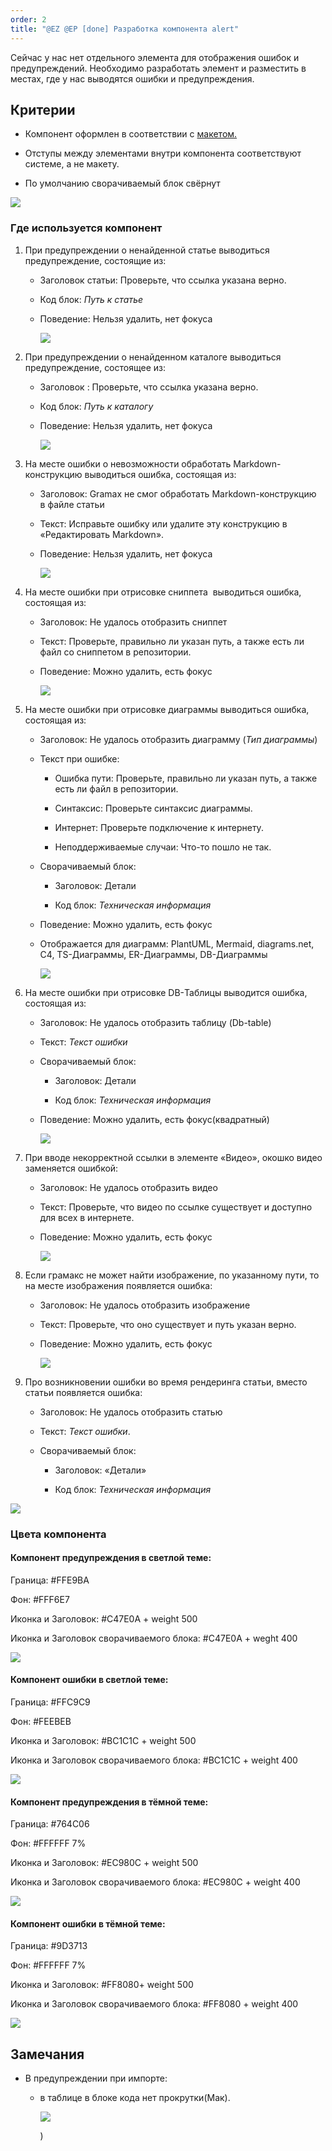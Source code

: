 ```yaml
---
order: 2
title: "@EZ @EP [done] Разработка компонента alert"
---
```


Сейчас у нас нет отдельного элемента для отображения ошибок и предупреждений. Необходимо разработать элемент и разместить в местах, где у нас выводятся ошибки и предупреждения.

## Критерии

-  Компонент оформлен в соответствии с [макетом.](https://www.figma.com/design/4ed1wT5Q53Q2ngP4Oex7f8/Gramax-приложение?node-id=1524-25143&t=wuGxbIAUozmomwmY-0)

-  Отступы между элементами внутри компонента соответствуют системе, а не макету.

-  По умолчанию сворачиваемый блок свёрнут

![](./ez-razrabotka-komponenta-alert-23.png)

### Где используется компонент

1. При предупреждении о ненайденной статье выводиться предупреждение, состоящие из:

   -  Заголовок статьи: Проверьте, что ссылка указана верно.

   -  Код блок: *Путь к статье*

   -  Поведение: Нельзя удалить, нет фокуса

      ![](./ez-razrabotka-komponenta-alert.png)

2. При предупреждении о ненайденном каталоге выводиться предупреждение, состоящее из:

   -  Заголовок : Проверьте, что ссылка указана верно.

   -  Код блок: *Путь к каталогу*

   -  Поведение: Нельзя удалить, нет фокуса

      ![](./ez-razrabotka-komponenta-alert-2.png)

3. На месте ошибки о невозможности обработать Markdown-конструкцию выводиться ошибка, состоящая из:

   -  Заголовок: Gramax не смог обработать Markdown-конструкцию в файле статьи

   -  Текст:  Исправьте ошибку или удалите эту конструкцию в «Редактировать Markdown».

   -  Поведение: Нельзя удалить, нет фокуса

      ![](./ez-razrabotka-komponenta-alert-3.png)

4. На месте ошибки при отрисовке сниппета  выводиться ошибка, состоящая из:

   -  Заголовок: Не удалось отобразить сниппет

   -  Текст: Проверьте, правильно ли указан путь, а также есть ли файл со сниппетом в репозитории.

   -  Поведение: Можно удалить, есть фокус

      ![](./ez-razrabotka-komponenta-alert-7.png)

5. На месте ошибки при отрисовке диаграммы выводиться ошибка, состоящая из:

   -  Заголовок: Не удалось отобразить диаграмму (*Тип диаграммы*)

   -  Текст при ошибке:

      -  Ошибка пути: Проверьте, правильно ли указан путь, а также есть ли файл в репозитории.

      -  Синтаксис: Проверьте синтаксис диаграммы.

      -  Интернет: Проверьте подключение к интернету.

      -  Неподдерживаемые случаи: Что-то пошло не так.

   -  Сворачиваемый блок:

      -  Заголовок: Детали

      -  Код блок: *Техническая информация*

   -  Поведение: Можно удалить, есть фокус

   -  Отображается для диаграмм: PlantUML, Mermaid, diagrams.net, C4, TS-Диаграммы, ER-Диаграммы, DB-Диаграммы

      ![](./ez-razrabotka-komponenta-alert-6.png)

6. На месте ошибки при отрисовке DB-Таблицы выводится  ошибка, состоящая из:

   -  Заголовок: Не удалось отобразить таблицу (Db-table)

   -  Текст: *Текст ошибки*

   -  Сворачиваемый блок:

      -  Заголовок: Детали

      -  Код блок: *Техническая информация*

   -  Поведение: Можно удалить, есть фокус(квадратный)

      ![](./ez-razrabotka-komponenta-alert-24.png)

7. При вводе некорректной ссылки в элементе «Видео», окошко видео заменяется ошибкой:

   -  Заголовок: Не удалось отобразить видео

   -  Текст: Проверьте, что видео по ссылке существует и доступно для всех в интернете.

   -  Поведение: Можно удалить, есть фокус

      ![](./ez-razrabotka-komponenta-alert-9.png)

8. Если грамакс не может найти изображение, по указанному пути, то на месте изображения появляется ошибка:

   -  Заголовок: Не удалось отобразить изображение

   -  Текст: Проверьте, что оно существует и путь указан верно.

   -  Поведение: Можно удалить, есть фокус

      ![](./ez-razrabotka-komponenta-alert-15.png)

9. Про возникновении ошибки во время рендеринга статьи, вместо статьи появляется ошибка:

   -  Заголовок: Не удалось отобразить статью

   -  Текст: *Текст ошибки*.

   -  Сворачиваемый блок:

      -  Заголовок: «Детали»

      -  Код блок: *Техническая информация*

![](./ez-razrabotka-komponenta-alert-25.png)

### Цвета компонента

#### Компонент предупреждения в светлой теме:

Граница: #FFE9BA

Фон: #FFF6E7

Иконка и Заголовок: #C47E0A + weight 500

Иконка и Заголовок сворачиваемого блока: #C47E0A + weght 400

![](./ez-razrabotka-komponenta-alert-8.png)

#### Компонент ошибки в светлой теме:

Граница: #FFC9C9

Фон: #FEEBEB

Иконка и Заголовок: #BC1C1C + weight 500

Иконка и Заголовок сворачиваемого блока: #BC1C1C + weight 400

![](./ez-razrabotka-komponenta-alert-21.png)

#### Компонент предупреждения в тёмной теме:

Граница: #764C06

Фон: #FFFFFF 7%

Иконка и Заголовок: #EC980C + weight 500

Иконка и Заголовок сворачиваемого блока: #EC980C + weight 400

![](./ez-razrabotka-komponenta-alert-13.png)

#### Компонент ошибки в тёмной теме:

Граница: #9D3713

Фон: #FFFFFF 7%

Иконка и Заголовок: #FF8080+ weight 500

Иконка и Заголовок сворачиваемого блока: #FF8080 + weight 400

![](./ez-razrabotka-komponenta-alert-10.png)

## Замечания

-  В предупреждении при импорте:

   -  в таблице в блоке кода нет прокрутки(Мак).

      ![](./ez-razrabotka-komponenta-alert-5.png)

      )